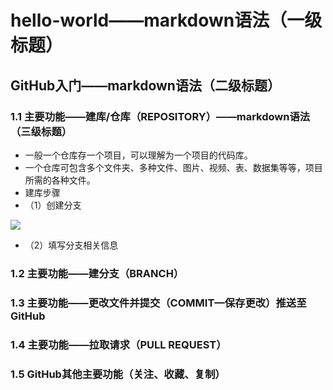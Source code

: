 # hello-world——markdown语法（一级标题）
## GitHub入门——markdown语法（二级标题）
### 1.1 主要功能——建库/仓库（REPOSITORY）——markdown语法（三级标题）
- 一般一个仓库存一个项目，可以理解为一个项目的代码库。
- 一个仓库可包含多个文件夹、多种文件、图片、视频、表、数据集等等，项目所需的各种文件。
- 建库步骤
- （1）创建分支

![](https://github.com/linzhuzhen/hello-world/blob/readme_add_link_image1/github_create_branch.png)

- （2）填写分支相关信息

### 1.2 主要功能——建分支（BRANCH）


### 1.3 主要功能——更改文件并提交（COMMIT—保存更改）推送至GitHub


### 1.4 主要功能——拉取请求（PULL REQUEST）


### 1.5 GitHub其他主要功能（关注、收藏、复制）

